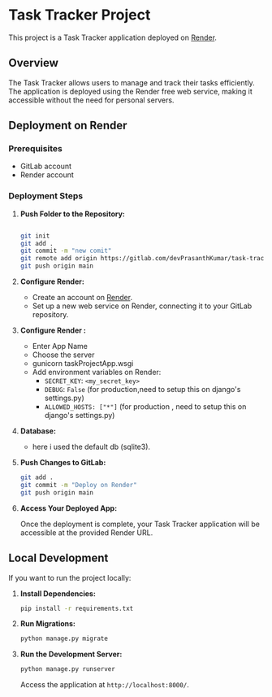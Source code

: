 # Task Tracker Project

This project is a Task Tracker application deployed on [Render](https://render.com/).

## Overview

The Task Tracker allows users to manage and track their tasks efficiently. The application is deployed using the Render free web service, making it accessible without the need for personal servers.

## Deployment on Render

### Prerequisites

- GitLab account
- Render account

### Deployment Steps

1. **Push Folder to the Repository:**

   ```bash

   git init
   git add .
   git commit -m "new comit"
   git remote add origin https://gitlab.com/devPrasanthKumar/task-trackerr.git
   git push origin main

   ```

2. **Configure Render:**

   - Create an account on [Render](https://render.com/).
   - Set up a new web service on Render, connecting it to your GitLab repository.

3. **Configure Render :**

   - Enter App Name
   - Choose the server
   - gunicorn taskProjectApp.wsgi
   - Add environment variables on Render:
     - `SECRET_KEY`: `<my_secret_key>`
     - `DEBUG`: `False` (for production,need to setup this on django's settings.py)
     - `ALLOWED_HOSTS: ["*"]` (for production , need to setup this on django's settings.py)

4. **Database:**

   - here i used the default db (sqlite3).

5. **Push Changes to GitLab:**

   ```bash
   git add .
   git commit -m "Deploy on Render"
   git push origin main
   ```

6. **Access Your Deployed App:**

   Once the deployment is complete, your Task Tracker application will be accessible at the provided Render URL.

## Local Development

If you want to run the project locally:

1. **Install Dependencies:**

   ```bash
   pip install -r requirements.txt
   ```

2. **Run Migrations:**

   ```bash
   python manage.py migrate
   ```

3. **Run the Development Server:**

   ```bash
   python manage.py runserver
   ```

   Access the application at `http://localhost:8000/`.
